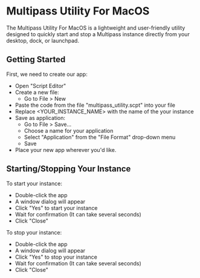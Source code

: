 # Multipass Utility For MacOS
The Multipass Utility For MacOS is a lightweight and user-friendly utility designed to quickly start and stop a Multipass instance directly from your desktop, dock, or launchpad.

## Getting Started
First, we need to create our app:
* Open "Script Editor"
* Create a new file:
  * Go to File > New
* Paste the code from the file "multipass_utility.scpt" into your file 
* Replace <YOUR_INSTANCE_NAME> with the name of the your instance
* Save as application: 
  * Go to File > Save... 
  * Choose a name for your application
  * Select "Application" from the "File Format" drop-down menu
  * Save
* Place your new app wherever you'd like.

## Starting/Stopping Your Instance
To start your instance:
* Double-click the app
* A window dialog will appear
* Click "Yes" to start your instance
* Wait for confirmation (It can take several seconds)
* Click "Close"
 
To stop your instance:
* Double-click the app
* A window dialog will appear
* Click "Yes" to stop your instance
* Wait for confirmation (It can take several seconds)
* Click "Close"
